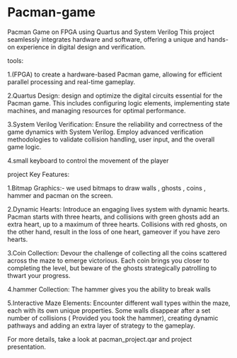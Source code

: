 # Pacman-game
Pacman Game on FPGA using Quartus and System Verilog
This project seamlessly integrates hardware and software, offering a unique and hands-on experience in digital design and verification.

tools:

1.(FPGA) to create a hardware-based Pacman game, allowing for efficient parallel processing and real-time gameplay.

2.Quartus Design: design and optimize the digital circuits essential for the Pacman game. This includes configuring logic elements, implementing state machines, and managing resources for optimal performance.

3.System Verilog Verification: Ensure the reliability and correctness of the game dynamics with System Verilog. Employ advanced verification methodologies to validate collision handling, user input, and the overall game logic.

4.small keyboard to control the movement of the player

project Key Features:

1.Bitmap Graphics:- we used bitmaps to draw walls , ghosts , coins , hammer and pacman on the screen.

2.Dynamic Hearts: Introduce an engaging lives system with dynamic hearts. Pacman starts with three hearts, and collisions with green ghosts add an extra heart, up to a maximum of three hearts. Collisions with red ghosts, on the other hand, result in the loss of one heart, gameover if you have zero hearts. 

3.Coin Collection: Devour the challenge of collecting all the coins scattered across the maze to emerge victorious. Each coin brings you closer to completing the level, but beware of the ghosts strategically patrolling to thwart your progress.

4.hammer Collection: The hammer gives you the ability to break walls

5.Interactive Maze Elements: Encounter different wall types within the maze, each with its own unique properties. Some walls disappear after a set number of collisions ( Provided you took the hammer), creating dynamic pathways and adding an extra layer of strategy to the gameplay.

For more details, take a look at pacman_project.qar and project presentation.
